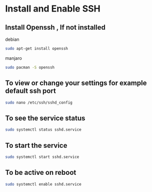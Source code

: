 # Install and Enable SSH

##  Install Openssh , If not installed

debian
```bash
sudo apt-get install openssh
```

manjaro
```bash
sudo pacman -S openssh
```

## To view or change your settings for example default ssh port
```bash
sudo nano /etc/ssh/sshd_config
```

## To see the service status
```bash
sudo systemctl status sshd.service
```

## To start the service
```bash
sudo systemctl start sshd.service
```

## To be active on reboot
```bash
sudo systemctl enable sshd.service
```